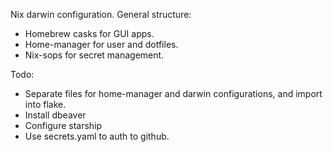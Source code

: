 Nix darwin configuration. General structure:

 - Homebrew casks for GUI apps.
 - Home-manager for user and dotfiles.
 - Nix-sops for secret management.

Todo:
  - Separate files for home-manager and darwin configurations, and import into flake.
  - Install dbeaver
  - Configure starship
  - Use secrets.yaml to auth to github.

